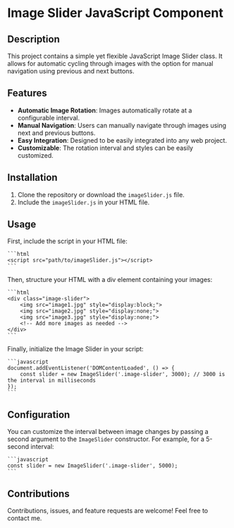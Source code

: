 # Image Slider JavaScript Component

## Description
This project contains a simple yet flexible JavaScript Image Slider class. It allows for automatic cycling through images with the option for manual navigation using previous and next buttons.

## Features
- **Automatic Image Rotation**: Images automatically rotate at a configurable interval.
- **Manual Navigation**: Users can manually navigate through images using next and previous buttons.
- **Easy Integration**: Designed to be easily integrated into any web project.
- **Customizable**: The rotation interval and styles can be easily customized.

## Installation

1. Clone the repository or download the `imageSlider.js` file.
2. Include the `imageSlider.js` in your HTML file.

## Usage

First, include the script in your HTML file:

    ```html
    <script src="path/to/imageSlider.js"></script>
    ```

Then, structure your HTML with a div element containing your images:

    ```html
    <div class="image-slider">
        <img src="image1.jpg" style="display:block;">
        <img src="image2.jpg" style="display:none;">
        <img src="image3.jpg" style="display:none;">
        <!-- Add more images as needed -->
    </div>
    ```

Finally, initialize the Image Slider in your script:

    ```javascript
    document.addEventListener('DOMContentLoaded', () => {
        const slider = new ImageSlider('.image-slider', 3000); // 3000 is the interval in milliseconds
    });
    ```

## Configuration

You can customize the interval between image changes by passing a second argument to the `ImageSlider` constructor. For example, for a 5-second interval:

    ```javascript
    const slider = new ImageSlider('.image-slider', 5000);
    ```

## Contributions

Contributions, issues, and feature requests are welcome! Feel free to contact me.
